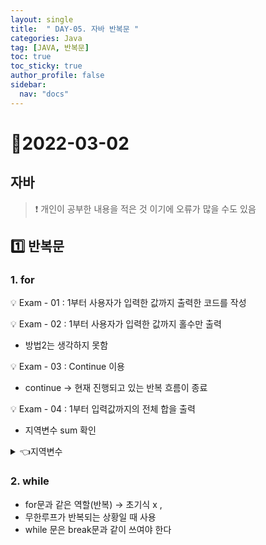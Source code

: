 ```yaml
---
layout: single
title:  " DAY-05. 자바 반복문 "
categories: Java
tag: [JAVA, 반복문]
toc: true
toc_sticky: true
author_profile: false
sidebar:
  nav: "docs"
---
```

# 📌2022-03-02

## 자바

<!--Quote-->

> ❗ 개인이 공부한 내용을 적은 것 이기에 오류가 많을 수도 있음


## **1️⃣ 반복문**

### 1. for

<script src="https://gist.github.com/kimyeong96/4a95cf8be3d55da56b53345bfd44413d.js"></script>


💡 Exam - 01 : 1부터 사용자가 입력한 값까지 출력한 코드를 작성

<script src="https://gist.github.com/kimyeong96/0ff7e045ae41794cfa3cb46c349f77e1.js"></script>

💡 Exam - 02 :  1부터 사용자가 입력한 값까지 홀수만 출력

<script src="https://gist.github.com/kimyeong96/66584771b7f81dd24a2cd172f43cbea4.js"></script>

- 방법2는 생각하지 못함

💡 Exam - 03 : Continue 이용

<script src="https://gist.github.com/kimyeong96/d6d3483f410d59ca0d0c525a52a2045c.js"></script>

- continue → 현재 진행되고 있는 반복 흐름이 종료

💡 Exam - 04 : 1부터 입력값까지의 전체 합을 출력

<script src="https://gist.github.com/kimyeong96/5975368447e59e2fd23613bb99fbb98a.js"></script>


- 지역변수 sum 확인
<details>
<summary>👈지역변수 </summary>
<div markdown="1">
반복문 / 조건문 혹은 메서드(기능)의 {} 안 범위에서만 사용할 수 있는 변수
</div>
</details>

### 2. while

<script src="https://gist.github.com/kimyeong96/d3a2d3f2ec4584c67b6c78ef99e7b18b.js"></script>

- for문과 같은 역할(반복) → 초기식 x ,
- 무한루프가 반복되는 상황일 때 사용
- while 문은 break문과 같이 쓰여야 한다